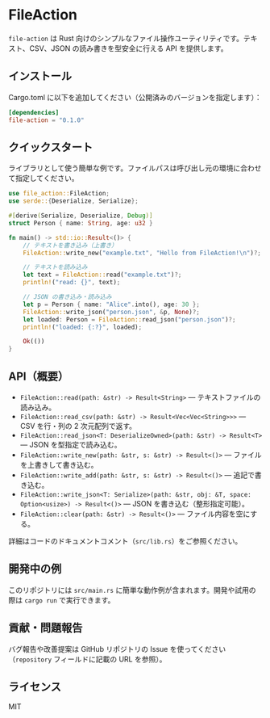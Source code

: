 # FileAction

`file-action` は Rust 向けのシンプルなファイル操作ユーティリティです。テキスト、CSV、JSON の読み書きを型安全に行える API を提供します。

## インストール

Cargo.toml に以下を追加してください（公開済みのバージョンを指定します）：

```toml
[dependencies]
file-action = "0.1.0"
```

## クイックスタート

ライブラリとして使う簡単な例です。ファイルパスは呼び出し元の環境に合わせて指定してください。

```rust
use file_action::FileAction;
use serde::{Deserialize, Serialize};

#[derive(Serialize, Deserialize, Debug)]
struct Person { name: String, age: u32 }

fn main() -> std::io::Result<()> {
    // テキストを書き込み（上書き）
    FileAction::write_new("example.txt", "Hello from FileAction!\n")?;

    // テキストを読み込み
    let text = FileAction::read("example.txt")?;
    println!("read: {}", text);

    // JSON の書き込み・読み込み
    let p = Person { name: "Alice".into(), age: 30 };
    FileAction::write_json("person.json", &p, None)?;
    let loaded: Person = FileAction::read_json("person.json")?;
    println!("loaded: {:?}", loaded);

    Ok(())
}
```

## API（概要）

- `FileAction::read(path: &str) -> Result<String>` — テキストファイルの読み込み。
- `FileAction::read_csv(path: &str) -> Result<Vec<Vec<String>>>` — CSV を行・列の 2 次元配列で返す。
- `FileAction::read_json<T: DeserializeOwned>(path: &str) -> Result<T>` — JSON を型指定で読み込む。
- `FileAction::write_new(path: &str, s: &str) -> Result<()>` — ファイルを上書きして書き込む。
- `FileAction::write_add(path: &str, s: &str) -> Result<()>` — 追記で書き込む。
- `FileAction::write_json<T: Serialize>(path: &str, obj: &T, space: Option<usize>) -> Result<()>` — JSON を書き込む（整形指定可能）。
- `FileAction::clear(path: &str) -> Result<()>` — ファイル内容を空にする。

詳細はコードのドキュメントコメント（`src/lib.rs`）をご参照ください。

## 開発中の例

このリポジトリには `src/main.rs` に簡単な動作例が含まれます。開発や試用の際は `cargo run` で実行できます。

## 貢献・問題報告

バグ報告や改善提案は GitHub リポジトリの Issue を使ってください（`repository` フィールドに記載の URL を参照）。

## ライセンス

MIT
